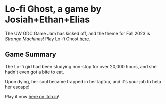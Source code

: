 # Lo-fi Ghost, a game by Josiah+Ethan+Elias

The UW GDC Game Jam has kicked off, and the theme for Fall 2023 is *Strange Machines*! Play Lo-fi Ghost [here](https://itch.io/jam/uw-game-dev-club-fall-2032-game-jam/rate/2340160).

## Game Summary

The Lo-fi girl had been studying non-stop for over 20,000 hours, and she hadn't even got a bite to eat.

Upon dying, her soul became trapped in her laptop, and it's your job to help her escape!

Play it now [here on itch.io](https://itch.io/jam/uw-game-dev-club-fall-2032-game-jam/rate/2340160)!
